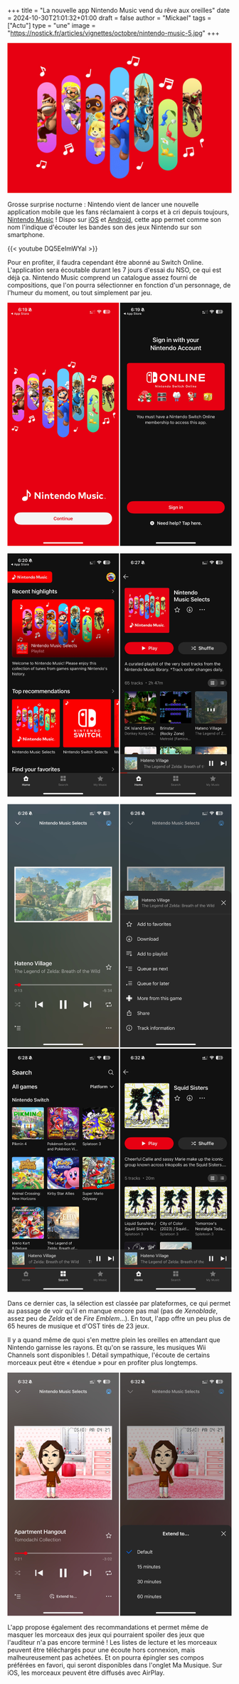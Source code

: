 +++
title = "La nouvelle app Nintendo Music vend du rêve aux oreilles"
date = 2024-10-30T21:01:32+01:00
draft = false
author = "Mickael"
tags = ["Actu"]
type = "une"
image = "https://nostick.fr/articles/vignettes/octobre/nintendo-music-5.jpg"
+++

![Nintendo Music](nintendo-music-5.jpg "")

Grosse surprise nocturne : Nintendo vient de lancer une nouvelle application mobile que les fans réclamaient à corps et à cri depuis toujours, [Nintendo Music](https://www.nintendo.com/us/switch/online/nintendo-switch-online/nintendo-music/) ! Dispo sur [iOS](https://apps.apple.com/fr/app/nintendo-music/id6466376604) et [Android](https://play.google.com/store/apps/details?id=com.nintendo.znba&hl=en_CA), cette app permet comme son nom l'indique d'écouter les bandes son des jeux Nintendo sur son smartphone.

{{< youtube DQ5EeImWYaI >}} 

Pour en profiter, il faudra cependant être abonné au Switch Online. L'application sera écoutable durant les 7 jours d'essai du NSO, ce qui est déjà ça. Nintendo Music comprend un catalogue assez fourni de compositions, que l'on pourra sélectionner en fonction d'un personnage, de l'humeur du moment, ou tout simplement par jeu.

![Nintendo Music](nintendo-music-2.jpg "")

![Nintendo Music](nintendo-music-3.jpg "")

![Nintendo Music](nintendo-music-4.jpg "")
![Nintendo Music](nintendo-music-7.jpg "")

Dans ce dernier cas, la sélection est classée par plateformes, ce qui permet au passage de voir qu'il en manque encore pas mal (pas de *Xenoblade*, assez peu de *Zelda* et de *Fire Emblem*…). En tout, l'app offre un peu plus de 65 heures de musique et d'OST tirés de 23 jeux.

Il y a quand même de quoi s'en mettre plein les oreilles en attendant que Nintendo garnisse les rayons. Et qu'on se rassure, les musiques Wii Channels sont disponibles !. Détail sympathique, l'écoute de certains morceaux peut être « étendue » pour en profiter plus longtemps.

![Nintendo Music](nintendo-music-1.jpg "")

L'app propose également des recommandations et permet même de masquer les morceaux des jeux qui pourraient spoiler des jeux que l'auditeur n'a pas encore terminé ! Les listes de lecture et les morceaux peuvent être téléchargés pour une écoute hors connexion, mais malheureusement pas achetées. Et on pourra épingler ses compos préférées en favori, qui seront disponibles dans l'onglet Ma Musique. Sur iOS, les morceaux peuvent être diffusés avec AirPlay.